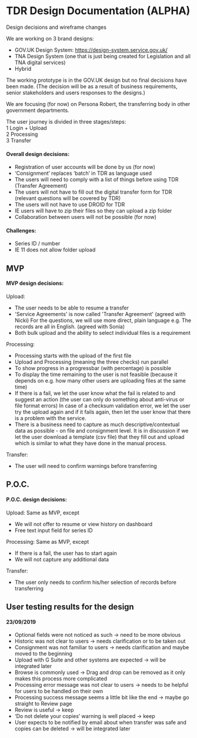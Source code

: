 # TDR Design Documentation (ALPHA)
Design decisions and wireframe changes



We are working on 3 brand designs:
- GOV.UK Design System: https://design-system.service.gov.uk/  
- TNA Design System (one that is just being created for Legislation and all TNA digital services)
- Hybrid

The working prototype is in the GOV.UK design but no final decisions have been made.
(The decision will be as a result of business requirements, senior stakeholders and users responses to the designs.)



We are focusing (for now) on Persona Robert, the transferring body in other government departments.  



The user journey is divided in three stages/steps:  
1 Login + Upload  
2 Processing  
3 Transfer  




#### Overall design decisions:
- Registration of user accounts will be done by us (for now)
- ‘Consignment’ replaces ‘batch’ in TDR as language used
- The users will need to comply with a list of things before using TDR (Transfer Agreement)
- The users will not have to fill out the digital transfer form for TDR (relevant questions will be covered by TDR)
- The users will not have to use DROID for TDR
- IE users will have to zip their files so they can upload a zip folder
- Collaboration between users will not be possible (for now)


#### Challenges:
- Series ID / number
- IE 11 does not allow folder upload



## MVP

#### MVP design decisions:
Upload: 
- The user needs to be able to resume a transfer
- 'Service Agreements' is now called 'Transfer Agreement' (agreed with Nicki)
For the questions, we will use more direct,  plain language e.g. The records are all in English. (agreed with Sonia)
- Both bulk upload and the ability to select individual files is a requirement

Processing:
- Processing starts with the upload of the first file
- Upload and Processing (meaning the three checks) run parallel
- To show progress in a progressbar (with percentage) is possible 
- To display the time remaining to the user is not feasible (because it depends on e.g. how many other users are uploading files at the same time)
- If there is a fail, we let the user know what the fail is related to and suggest an action (the user can only do something about anti-virus or file format errors)
In case of a checksum validation error, we let the user try the upload again and if it fails again, then let the user know that there is a problem with the service.
- There is a business need to capture as much descriptive/contextual data as possible - on file and consignment level.
It is in discussion if we let the user download a template (csv file) that they fill out and upload which is similar to what they have done in the manual process.

Transfer:
- The user will need to confirm warnings before transferring




## P.O.C.

#### P.O.C. design decisions:

Upload:
Same as MVP, except
- We will not offer to resume or view history on dashboard
- Free text input field for series ID

Processing:
Same as MVP, except
- If there is a fail, the user has to start again
- We will not capture any additional data

Transfer:
- The user only needs to confirm his/her selection of records before transferring



## User testing results for the design

#### 23/09/2019 
- Optional fields were not noticed as such -> need to be more obvious
- Historic was not clear to users -> needs clarification or to be taken out
- Consignment was not familiar to users -> needs clarification and maybe moved to the beginning
- Upload with G Suite and other systems are expected -> will be integrated later
- Browse is commonly used -> Drag and drop can be removed as it only makes this process more complicated
- Processing error message was not clear to users -> needs to be helpful for users to be handled on their own
- Processing success message seems a little bit like the end -> maybe go straight to Review page
- Review is useful -> keep
- ‘Do not delete your copies’ warning is well placed -> keep
- User expects to be notified by email about when transfer was safe and copies can be deleted -> will be integrated later



